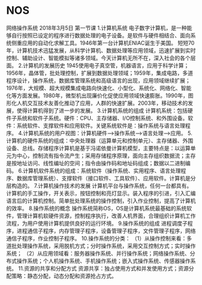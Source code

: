 # NOS
网络操作系统
2018年3月5日
第一节课
1.计算机系统
电子数字计算机，是一种能够自行按照已设定的程序进行数据处理的电子设备。是软件与硬件相结合、面向系统侧重应用的自动化求解工具。1946年第一台计算机ENIAC诞生于美国。
短短70年，计算机技术迅猛发展，从科学计算机、数据处理等应用领域，迅速扩展到实时控制、辅助设计、智能模拟等诸多领域。今天计算机无所不在，深入社会的各个层面。
2.计算机的发展历史
1945使用电子真空管，机器语言，应用于科学计算；1956年，晶体管，批处理控制，扩展到数据处理领域；1959年，集成电路，多道程序设计，操作系统，数据库管理系统和高级语言的出现，应用领域继续扩展；1976年，大规模、超大规模集成电路向快速化、小型化、系统化、网络化、智能化等方面发展。1980年，微型机出现廉价化促使应用领域快速膨胀。1990年，图形化人机交互技术友善化推动了应用，人群的快速扩展。2003年，移动技术的发展，使得计算机得到了进一步的发展。
3.计算机系统的组成
计算机系统：包括硬件子系统和软件子系统。硬件：CPU、主存储器、I/O控制系统、和外围设备。软件：系统软件、支撑软件和应用软件。关键系统软件是：操作系统与语言处理程序。
4.计算机系统的用户视图：计算机硬件—>操作系统—>语言处理—>应用。
5.计算机的硬件系统的组成：中央处理器（运算单元和控制单元）、主存储器、外围设备、总线。存储程序计算机是基于冯诺依曼计算机模型，主要特点是：以运算单元为中心，控制流有指令流产生；采用存储程序原理，面向主存组织数据流；主存是按地址访问、线性编址的空间；指令由操作码和地址码组成；数据以二进制编码。
6.计算机软件系统的组成：系统软件（操作系统、实用程序、语言处理程序、数据库管理系统）、支撑软件（接口软件、工具软件）、应用软件。计算机是分层构造的。
7.计算机操作技术的发展
计算机平台与操作系统，任何一台都具有。计算机的手工操作，开关表示，按钮控制和亮灯显示。装入程序的引进，引入汇编语言后的计算机控制。简单批处理系统的操作控制，引入作业控制，提高了计算机的效率。
8.操作系统的概念
操作系统简称OS，OS是计算机系统最基础的系统软件，管理计算机软硬件资源，控制程序执行，改善人机界面，合理组织计算机工作流程，为用户使用计算机提供良好的运行环境。
9.操作系统的组成
进程调度子程序，进程通信子程序，内存管理子程序，设备管理子程序，文件管理子程序，网络通信子程序，作业控制子程序。
10.操作系统的分类：
（1）从操作控制来看：多道批处理操作系统，采用脱机方式；分时操作系统，采用交互控制方式；实时操作系统；
（2）从应用领域看：服务器操作系统、并行操作系统；网络操作系统、分布式操作系统；个人机操作系统、手机操作系统；嵌入式操作系统、传感器操作系统。
11.资源的共享和分配方式
资源共享：独占使用方式和并发使用方式；资源分配策略：静态分配，动态分配和资源抢占方式。
